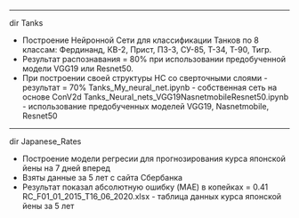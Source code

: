  ------------------------------------------------------------------------------
 dir Tanks
 - Построение Нейронной Сети для классификации Танков по 8 классам: Фердинанд, КВ-2, Прист, ПЗ-3, СУ-85, Т-34, Т-90, Тигр.
 - Результат распознавания  = 80% при использовании предобученной модели VGG19 или Resnet50.
 - При построении своей структуры НС со сверточными слоями - результат = 70%
 Tanks_My_neural_net.ipynb - собственная сеть на основе ConV2d
 Tanks_Neural_nets_VGG19NasnetmobileResnet50.ipynb - использование предобученных моделей VGG19, Nasnetmobile, Resnet50
 
 -------------------------------------------------------------------------------
 dir Japanese_Rates
- Построение модели регресии для прогнозирования курса японской йены на 7 дней вперед
- Взяты данные за 5 лет с сайта Сбербанка
- Результат показал абсолютную ошибку (MAE) в копейках = 0.41
RC_F01_01_2015_T16_06_2020.xlsx - таблица данных курса японской йены за 5 лет
